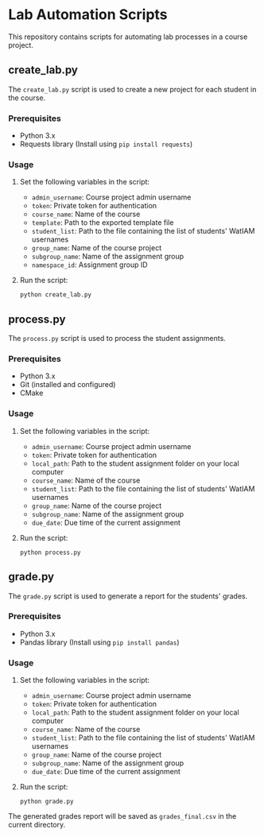 # Lab Automation Scripts

This repository contains scripts for automating lab processes in a course project.

## create_lab.py

The `create_lab.py` script is used to create a new project for each student in the course.

### Prerequisites

- Python 3.x
- Requests library (Install using `pip install requests`)

### Usage

1. Set the following variables in the script:
    - `admin_username`: Course project admin username
    - `token`: Private token for authentication
    - `course_name`: Name of the course
    - `template`: Path to the exported template file
    - `student_list`: Path to the file containing the list of students' WatIAM usernames
    - `group_name`: Name of the course project
    - `subgroup_name`: Name of the assignment group
    - `namespace_id`: Assignment group ID

2. Run the script:
    ```
    python create_lab.py
    ```

## process.py

The `process.py` script is used to process the student assignments.

### Prerequisites

- Python 3.x
- Git (installed and configured)
- CMake

### Usage

1. Set the following variables in the script:
    - `admin_username`: Course project admin username
    - `token`: Private token for authentication
    - `local_path`: Path to the student assignment folder on your local computer
    - `course_name`: Name of the course
    - `student_list`: Path to the file containing the list of students' WatIAM usernames
    - `group_name`: Name of the course project
    - `subgroup_name`: Name of the assignment group
    - `due_date`: Due time of the current assignment

2. Run the script:
    ```
    python process.py
    ```

## grade.py

The `grade.py` script is used to generate a report for the students' grades.

### Prerequisites

- Python 3.x
- Pandas library (Install using `pip install pandas`)

### Usage

1. Set the following variables in the script:
    - `admin_username`: Course project admin username
    - `token`: Private token for authentication
    - `local_path`: Path to the student assignment folder on your local computer
    - `course_name`: Name of the course
    - `student_list`: Path to the file containing the list of students' WatIAM usernames
    - `group_name`: Name of the course project
    - `subgroup_name`: Name of the assignment group
    - `due_date`: Due time of the current assignment

2. Run the script:
    ```
    python grade.py
    ```

The generated grades report will be saved as `grades_final.csv` in the current directory.



